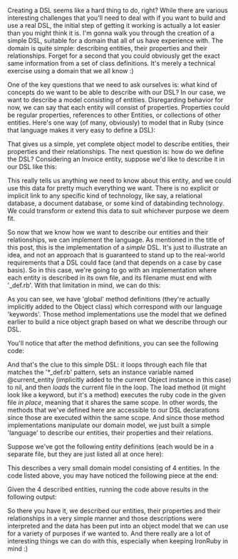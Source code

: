 Creating a DSL seems like a hard thing to do, right? While there are various interesting challenges that you'll need to deal with if you want to build and use a real DSL, the initial step of getting it working is actually a lot easier than you might think it is.  I'm gonna walk you through the creation of a simple DSL, suitable for a domain that all of us have experience with.  The domain is quite simple: describing entities, their properties and their relationships.  Forget for a second that you could obviously get the exact same information from a set of class definitions.  It's merely a technical exercise using a domain that we all know :)

One of the key questions that we need to ask ourselves is: what kind of concepts do we want to be able to describe with our DSL? In our case, we want to describe a model consisting of entities.  Disregarding behavior for now, we can say that each entity will consist of properties.  Properties could be regular properties, references to other Entities, or collections of other entities.  Here's one way (of many, obviously) to model that in Ruby (since that language makes it very easy to define a DSL):

<script src="https://gist.github.com/3728369.js?file=s1.rb"></script>

That gives us a simple, yet complete object model to describe entities, their properties and their relationships.  The next question is: how do we define the DSL?  Considering an Invoice entity, suppose we'd like to describe it in our DSL like this:

<script src="https://gist.github.com/3728369.js?file=s2.rb"></script>

This really tells us anything we need to know about this entity, and we could use this data for pretty much everything we want.  There is no explicit or implicit link to any specific kind of technology, like say, a relational database, a document database, or some kind of databinding technology.  We could transform or extend this data to suit whichever purpose we deem fit.

So now that we know how we want to describe our entities and their relationships, we can implement the language.  As mentioned in the title of this post, this is the implementation of a <em>simple</em> DSL.  It's just to illustrate an idea, and not an approach that is guaranteed to stand up to the real-world requirements that a DSL could face (and that depends on a case by case basis). So in this case, we're going to go with an implementation where each entity is described in its own file, and its filename must end with '_def.rb'.  With that limitation in mind, we can do this:

<script src="https://gist.github.com/3728369.js?file=s3.rb"></script>

As you can see, we have 'global' method definitions (they're actually implicitly added to the Object class) which correspond with our language 'keywords'.  Those method implementations use the model that we defined earlier to build a nice object graph based on what we describe through our DSL.

You'll notice that after the method definitions, you can see the following code:

<script src="https://gist.github.com/3728369.js?file=s4.rb"></script>

And that's the clue to this simple DSL: it loops through each file that matches the '*_def.rb' pattern, sets an instance variable named @current_entity (implicitly added to the current Object instance in this case) to nil, and then <em>loads</em> the current file in the loop.  The load method (it might look like a keyword, but it's a method) executes the ruby code in the given file <em>in place</em>, meaning that it shares the same scope.  In other words, the methods that we've defined here are accessible to our DSL declarations since those are executed within the same scope.  And since those method implementations manipulate our domain model, we just built a simple 'language' to describe our entities, their properties and their relations.

Suppose we've got the following entity definitions (each would be in a separate file, but they are just listed all at once here):

<script src="https://gist.github.com/3728369.js?file=s5.rb"></script>

This describes a very small domain model consisting of 4 entities.  In the code listed above, you may have noticed the following piece at the end:

<script src="https://gist.github.com/3728369.js?file=s6.rb"></script>

Given the 4 described entities, running the code above results in the following output:

<script src="https://gist.github.com/3728369.js?file=s7.txt"></script>

So there you have it, we described our entities, their properties and their relationships in a very simple manner and those descriptions were interpreted and the data has been put into an object model that we can use for a variety of purposes if we wanted to.  And there really are a lot of interesting things we can do with this, especially when keeping IronRuby in mind :)